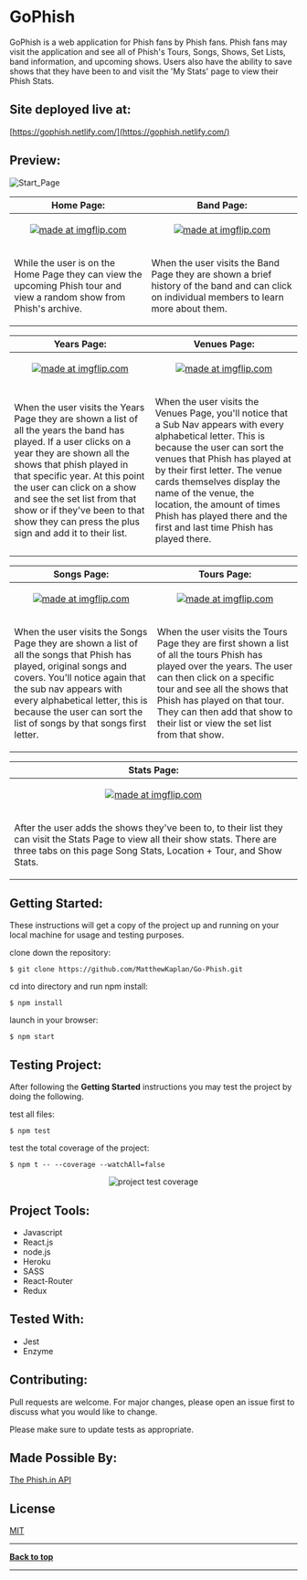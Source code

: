 # GoPhish

GoPhish is a web application for Phish fans by Phish fans. Phish fans may visit the application and see all of Phish's Tours, Songs, Shows, Set Lists, band information, and upcoming shows. Users also have the ability to save shows that they have been to and visit the 'My Stats' page to view their Phish Stats.

## Site deployed live at:

[https://gophish.netlify.com/](https://gophish.netlify.com/)

## Preview:

![Start_Page](https://i.imgur.com/efke6kI.png)

| Home Page:  | Band Page: |
| ------------- | ------------- |
| <p align="center"><a href="https://imgflip.com/gif/33oyfk"><img src="https://i.imgflip.com/33oyfk.gif" title="made at imgflip.com"/></a></p> | <p align="center"><a href="https://imgflip.com/gif/33oz0n"><img src="https://i.imgflip.com/33oz0n.gif" title="made at imgflip.com"/></a></p> |
| <p>While the user is on the Home Page they can view the upcoming Phish tour and view a random show from Phish's archive.</p> | <p>When the user visits the Band Page they are shown a brief history of the band and can click on individual members to learn more about them.</p> |

| Years Page:  | Venues Page: |
| ------------- | ------------- |
| <p align="center"><a href="https://imgflip.com/gif/33ozhm"><img src="https://i.imgflip.com/33ozhm.gif" title="made at imgflip.com"/></a></p>  | <p align="center"><a href="https://imgflip.com/gif/33oztc"><img src="https://i.imgflip.com/33oztc.gif" title="made at imgflip.com"/></a></p>  |
| <p>When the user visits the Years Page they are shown a list of all the years the band has played. If a user clicks on a year they are shown all the shows that phish played in that specific year. At this point the user can click on a show and see the set list from that show or if they've been to that show they can press the plus sign and add it to their list.</p> | <p>When the user visits the Venues Page, you'll notice that a Sub Nav appears with every alphabetical letter. This is because the user can sort the venues that Phish has played at by their first letter. The venue cards themselves display the name of the venue, the location, the amount of times Phish has played there and the first and last time Phish has played there.</p> |

| Songs Page:  | Tours Page: |
| ------------- | ------------- |
| <p align="center"><a href="https://imgflip.com/gif/33p01s"><img src="https://i.imgflip.com/33p01s.gif" title="made at imgflip.com"/></a></p>  | <p align="center"><a href="https://imgflip.com/gif/33p0f4"><img src="https://i.imgflip.com/33p0f4.gif" title="made at imgflip.com"/></a></p>  |
| <p>When the user visits the Songs Page they are shown a list of all the songs that Phish has played, original songs and covers. You'll notice again that the sub nav appears with every alphabetical letter, this is because the user can sort the list of songs by that songs first letter. </p> | <p>When the user visits the Tours Page they are first shown a list of all the tours Phish has played over the years. The user can then click on a specific tour and see all the shows that Phish has played on that tour. They can then add that show to their list or view the set list from that show.</p> |

| Stats Page:  | 
| ------------- |
| <p align="center"><a href="https://imgflip.com/gif/33p3zm"><img src="https://i.imgflip.com/33p3zm.gif" title="made at imgflip.com"/></a></p> |
| <p>After the user adds the shows they've been to, to their list they can visit the Stats Page to view all their show stats. There are three tabs on this page Song Stats, Location + Tour, and Show Stats.</p> |

## Getting Started:

These instructions will get a copy of the project up and running on your local machine for usage and testing purposes.

clone down the repository:

```
$ git clone https://github.com/MatthewKaplan/Go-Phish.git
```

cd into directory and run npm install:

```
$ npm install
```

launch in your browser:

```
$ npm start
```

## Testing Project:

After following the <b>Getting Started</b> instructions you may test the project by doing the following.

test all files:

```
$ npm test
```

test the total coverage of the project:

```
$ npm t -- --coverage --watchAll=false
```

<p align="center">
  <img src="https://i.imgur.com/h0nbqs4.png" alt="project test coverage">
</p>

## Project Tools:

- Javascript
- React.js
- node.js
- Heroku
- SASS
- React-Router
- Redux

## Tested With:

- Jest
- Enzyme

## Contributing:

Pull requests are welcome. For major changes, please open an issue first to discuss what you would like to change.

Please make sure to update tests as appropriate.

## Made Possible By:

[The Phish.in API](http://phish.in/api-docs)

## License

[MIT](https://choosealicense.com/licenses/mit/)

---

**[Back to top](https://github.com/MatthewKaplan/Go-Phish#gophish)**

---